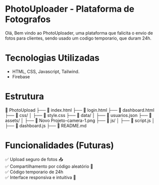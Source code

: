 # PhotoUploader - Plataforma de Fotografos

Olá, Bem vindo ao PhotoUploader, uma plataforma que falicita o envio de fotos para clientes, sendo usado um codigo temporario, que duram 24h.

# Tecnologias Utilizadas
  - HTML, CSS, Javascript, Tailwind.
  - Firebase

# Estrutura

📁 PhotoUpload
 ├── 📄 index.html
 ├── 📄 login.html
 ├── 📄 dashboard.html
 ├── 📁 css/
 │ ├── 📄 style.css
 ├── 📁 data/
 │ ├── 📄 usuarios.json
 ├── 📁 assets/
 │ ├── 📄 Novo Projeto-camera-1.png
 ├── 📁 js/
 │ ├── 📄 script.js
 │ ├── 📄 dashboard.js
 ├── 📄 README.md

# Funcionalidades (Futuras)
✅ Upload seguro de fotos 📤  
✅ Compartilhamento por código aleatório 🔑  
✅ Código temporario de 24h  
✅ Interface responsiva e intuitiva 🎨  
